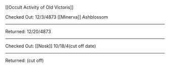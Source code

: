 [[Occult Activity of Old Victoris]]

Checked Out: 12/3/4873
[[Minerva]] Ashblossom 
- - - 
Returned: 12/20/4873

---
Checked Out:
[[Nosk]] 10/18/4(cut off date)

---

Returned: (cut off)